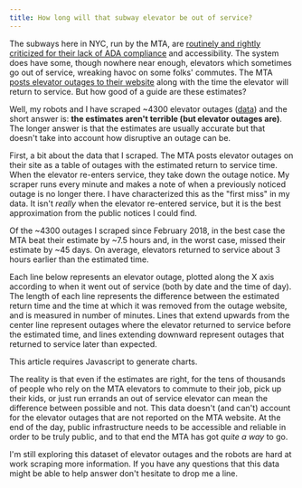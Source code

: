 ```yaml
---
title: How long will that subway elevator be out of service?
---
```


The subways here in NYC, run by the MTA, are [routinely and rightly criticized for their lack of ADA compliance](https://ny.curbed.com/2017/9/21/16315042/nyc-subway-wheelchair-accessible-ada) and accessibility. The system does have some, though nowhere near enough, elevators which sometimes go out of service, wreaking havoc on some folks' commutes. The MTA [posts elevator outages to their website](http://advisory.mtanyct.info/EEoutage/EEOutageReport.aspx?StationID=All) along with the time the elevator will return to service. But how good of a guide are these estimates?

Well, my robots and I have scraped ~4300 elevator outages ([data](/data/mta-elevators/outages-estimated-returns.csv)) and the short answer is: **the estimates aren't terrible (but elevator outages are)**. The longer answer is that the estimates are usually accurate but that doesn't take into account how disruptive an outage can be.

First, a bit about the data that I scraped. The MTA posts elevator outages on their site as a table of outages with the estimated return to service time. When the elevator re-enters service, they take down the outage notice. My scraper runs every minute and makes a note of when a previously noticed outage is no longer there. I have characterized this as the "first miss" in my data. It isn't _really_ when the elevator re-entered service, but it is the best approximation from the public notices I could find.

Of the <span id="outage-count">~4300</span> outages I scraped since <span id="initial-scrape-date">February 2018</span>, in the best case the MTA beat their estimate by <span id="best-difference">~7.5 hours</span> and, in the worst case, missed their estimate by <span id="worst-difference">~45 days</span>. On average, elevators returned to service about <span id="average-difference">3 hours earlier</span> than the estimated time.

Each line below represents an elevator outage, plotted along the X axis according to when it went out of service (both by date and the time of day). The length of each line represents the difference between the estimated return time and the time at which it was removed from the outage website, and is measured in number of minutes. Lines that extend upwards from the center line represent outages where the elevator returned to service before the estimated time, and lines extending downward represent outages that returned to service later than expected.

<div class="chart-container no-js" id="outages-differences">
  <p class="no-js-msg">This article requires Javascript to generate charts.</p>
  <div class="chart"></div>
  <div class="caption mono"></div>
</div>

The reality is that even if the estimates are right, for the tens of thousands of people who rely on the MTA elevators to commute to their job, pick up their kids, or just run errands an out of service elevator can mean the difference between possible and not. This data doesn't (and can't) account for the elevator outages that are not reported on the MTA website. At the end of the day, public infrastructure needs to be accessible and reliable in order to be truly public, and to that end the MTA has got _quite a way_ to go.

I'm still exploring this dataset of elevator outages and the robots are hard at work scraping more information. If you have any questions that this data might be able to help answer don't hesitate to drop me a line.

<style>
  .outage line.selected {
    stroke: yellow;
  }

  .caption {
    font-size: .75rem;
  }
</style>

<script src="/js/lib/d3.v5.min.js"></script>
<script src="/js/util.js"></script>
<script src="/js/posts/elevator-outage-estimates.js"></script>
<!-- <script src="/js/elevator-outages-frequent.js"></script> -->
